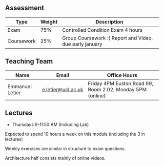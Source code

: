 
## Assessment

| Type       | Weight | Description                           |
| ---------- | ------ | ------------------------------------- |
| Exam       | 75%    | Controlled Condition Exam 4 hours |
| Coursework | 25%    | Group Coursework :(  Report and Video, due early january                 |

## Teaching Team

| Name            | Email              | Office Hours |
| --------------- | ------------------ | ------------ |
| Emmanuel Letier | e.letier@ucl.ac.uk | Friday 4PM Euston Road 69, Room 2.02, Monday 5PM (online)            |

## Lectures

* Thursdays 9-11:50 AM (Including Lab) 

Expected to spend 10 hours a week on this module (including the 3 in lectures)

Weekly exercises are similar in structure to exam questions.

Architecture half consists mainly of online videos.